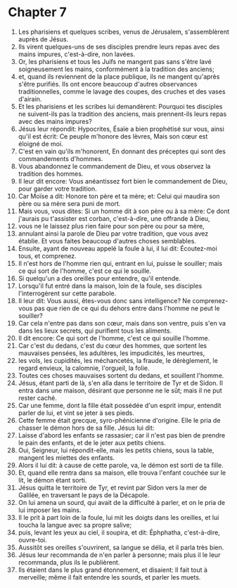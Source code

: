 # Chapter 7

1. Les pharisiens et quelques scribes, venus de Jérusalem, s'assemblèrent auprès de Jésus.
2. Ils virent quelques-uns de ses disciples prendre leurs repas avec des mains impures, c'est-à-dire, non lavées.
3. Or, les pharisiens et tous les Juifs ne mangent pas sans s'être lavé soigneusement les mains, conformément à la tradition des anciens;
4. et, quand ils reviennent de la place publique, ils ne mangent qu'après s'être purifiés. Ils ont encore beaucoup d'autres observances traditionnelles, comme le lavage des coupes, des cruches et des vases d'airain.
5. Et les pharisiens et les scribes lui demandèrent: Pourquoi tes disciples ne suivent-ils pas la tradition des anciens, mais prennent-ils leurs repas avec des mains impures?
6. Jésus leur répondit: Hypocrites, Ésaïe a bien prophétisé sur vous, ainsi qu'il est écrit: Ce peuple m'honore des lèvres, Mais son cœur est éloigné de moi.
7. C'est en vain qu'ils m'honorent, En donnant des préceptes qui sont des commandements d'hommes.
8. Vous abandonnez le commandement de Dieu, et vous observez la tradition des hommes.
9. Il leur dit encore: Vous anéantissez fort bien le commandement de Dieu, pour garder votre tradition.
10. Car Moïse a dit: Honore ton père et ta mère; et: Celui qui maudira son père ou sa mère sera puni de mort.
11. Mais vous, vous dites: Si un homme dit à son père ou à sa mère: Ce dont j'aurais pu t'assister est corban, c'est-à-dire, une offrande à Dieu,
12. vous ne le laissez plus rien faire pour son père ou pour sa mère,
13. annulant ainsi la parole de Dieu par votre tradition, que vous avez établie. Et vous faites beaucoup d'autres choses semblables.
14. Ensuite, ayant de nouveau appelé la foule à lui, il lui dit: Écoutez-moi tous, et comprenez.
15. Il n'est hors de l'homme rien qui, entrant en lui, puisse le souiller; mais ce qui sort de l'homme, c'est ce qui le souille.
16. Si quelqu'un a des oreilles pour entendre, qu'il entende.
17. Lorsqu'il fut entré dans la maison, loin de la foule, ses disciples l'interrogèrent sur cette parabole.
18. Il leur dit: Vous aussi, êtes-vous donc sans intelligence? Ne comprenez-vous pas que rien de ce qui du dehors entre dans l'homme ne peut le souiller?
19. Car cela n'entre pas dans son cœur, mais dans son ventre, puis s'en va dans les lieux secrets, qui purifient tous les aliments.
20. Il dit encore: Ce qui sort de l'homme, c'est ce qui souille l'homme.
21. Car c'est du dedans, c'est du cœur des hommes, que sortent les mauvaises pensées, les adultères, les impudicités, les meurtres,
22. les vols, les cupidités, les méchancetés, la fraude, le dérèglement, le regard envieux, la calomnie, l'orgueil, la folie.
23. Toutes ces choses mauvaises sortent du dedans, et souillent l'homme.
24. Jésus, étant parti de là, s'en alla dans le territoire de Tyr et de Sidon. Il entra dans une maison, désirant que personne ne le sût; mais il ne put rester caché.
25. Car une femme, dont la fille était possédée d'un esprit impur, entendit parler de lui, et vint se jeter à ses pieds.
26. Cette femme était grecque, syro-phénicienne d'origine. Elle le pria de chasser le démon hors de sa fille. Jésus lui dit:
27. Laisse d'abord les enfants se rassasier; car il n'est pas bien de prendre le pain des enfants, et de le jeter aux petits chiens.
28. Oui, Seigneur, lui répondit-elle, mais les petits chiens, sous la table, mangent les miettes des enfants.
29. Alors il lui dit: à cause de cette parole, va, le démon est sorti de ta fille.
30. Et, quand elle rentra dans sa maison, elle trouva l'enfant couchée sur le lit, le démon étant sorti.
31. Jésus quitta le territoire de Tyr, et revint par Sidon vers la mer de Galilée, en traversant le pays de la Décapole.
32. On lui amena un sourd, qui avait de la difficulté à parler, et on le pria de lui imposer les mains.
33. Il le prit à part loin de la foule, lui mit les doigts dans les oreilles, et lui toucha la langue avec sa propre salive;
34. puis, levant les yeux au ciel, il soupira, et dit: Éphphatha, c'est-à-dire, ouvre-toi.
35. Aussitôt ses oreilles s'ouvrirent, sa langue se délia, et il parla très bien.
36. Jésus leur recommanda de n'en parler à personne; mais plus il le leur recommanda, plus ils le publièrent.
37. Ils étaient dans le plus grand étonnement, et disaient: Il fait tout à merveille; même il fait entendre les sourds, et parler les muets.

